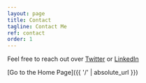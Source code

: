 ```yaml
---
layout: page
title: Contact
tagline: Contact Me
ref: contact
order: 1
---
```


Feel free to reach out over [Twitter](https://twitter.com/systemDumb) or [LinkedIn](https://linkedin.com/in/austin-cundiff-7b015811a)

[Go to the Home Page]({{ '/' | absolute_url }})
